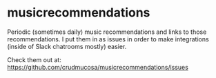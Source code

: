 # musicrecommendations
Periodic (sometimes daily) music recommendations and links to those recommendations. I put them in as issues in order to make integrations (inside of Slack chatrooms mostly) easier. 

Check them out at: https://github.com/crudmucosa/musicrecommendations/issues
